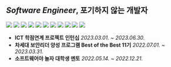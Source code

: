 ## *Software Engineer*, 포기하지 않는 개발자
![](https://img.shields.io/badge/JAVA-007396?style=flat&logo=OpenJDK&logoColor=white)
![](https://img.shields.io/badge/C++-00599C?style=flat&logo=C%2B%2B&logoColor=white)
![](https://img.shields.io/badge/HTML5-E34F26?style=flat&logo=HTML5&logoColor=white)
![](https://img.shields.io/badge/CSS3-1572B6?style=flat&logo=CSS3&logoColor=white)
![](https://img.shields.io/badge/JAVASCRIPT-F7DF1E?style=flat&logo=javascript&logoColor=black) 
![](https://img.shields.io/badge/JQUERY-0769AD?style=flat&logo=jquery&logoColor=white)
![](https://img.shields.io/badge/MYSQL-4479A1?style=flat&logo=MySQL&logoColor=white)
![](https://img.shields.io/badge/SPRING-6DB33F?style=flat&logo=spring&logoColor=white)
![](https://img.shields.io/badge/DOCKER-2496ED.svg?&style=flat&logo=Docker&logoColor=white)
![](https://img.shields.io/badge/LINUX-FCC624?style=flat&logo=Linux&logoColor=white)
![](https://img.shields.io/badge/GIT-F05032.svg?&style=flat&logo=Git&logoColor=white)



* **ICT 학점연계 프로젝트 인턴십** <I>2023.03.01. ~ 2023.06.30.</I> 
* **차세대 보안리더 양성 프로그램 Best of the Best 11기** <I>2022.07.01. ~ 2023.03.31.</I>
* **소프트웨어야 놀자 대학생 멘토** <I>2022.05.14. ~ 2022.12.21.</I>






